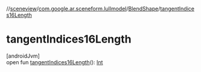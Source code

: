 //[sceneview](../../../index.md)/[com.google.ar.sceneform.lullmodel](../index.md)/[BlendShape](index.md)/[tangentIndices16Length](tangent-indices16-length.md)

# tangentIndices16Length

[androidJvm]\
open fun [tangentIndices16Length](tangent-indices16-length.md)(): [Int](https://kotlinlang.org/api/latest/jvm/stdlib/kotlin/-int/index.html)
